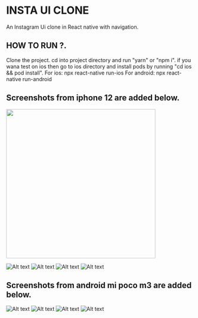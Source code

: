 # INSTA UI CLONE

An Instagram Ui clone in React native with navigation.

## HOW TO RUN ?.
Clone the project.
cd into project directory and run "yarn" or "npm i".
if you wana test on ios then go to ios directory and install pods by running "cd ios && pod install".
For ios:
  npx react-native run-ios
For android:
  npx react-native run-android


## Screenshots from iphone 12 are added below.

<img src="https://github.com/mohdaamir8182/insta-ui-clone/blob/master/screenshots/iphon1.png" width="400">

   ![Alt text](https://github.com/mohdaamir8182/insta-ui-clone/blob/master/screenshots/iphon1.png)   ![Alt text](https://github.com/mohdaamir8182/insta-ui-clone/blob/master/screenshots/iphon2.png)
   ![Alt text](https://github.com/mohdaamir8182/insta-ui-clone/blob/master/screenshots/iphon3.png)   ![Alt text](https://github.com/mohdaamir8182/insta-ui-clone/blob/master/screenshots/iphon4.png)

## Screenshots from android mi poco m3 are added below.

   ![Alt text](https://github.com/mohdaamir8182/insta-ui-clone/blob/master/screenshots/android1.jpg)   ![Alt text](https://github.com/mohdaamir8182/insta-ui-clone/blob/master/screenshots/android2.jpg)
   ![Alt text](https://github.com/mohdaamir8182/insta-ui-clone/blob/master/screenshots/android3.jpg)   ![Alt text](https://github.com/mohdaamir8182/insta-ui-clone/blob/master/screenshots/android4.jpg)
